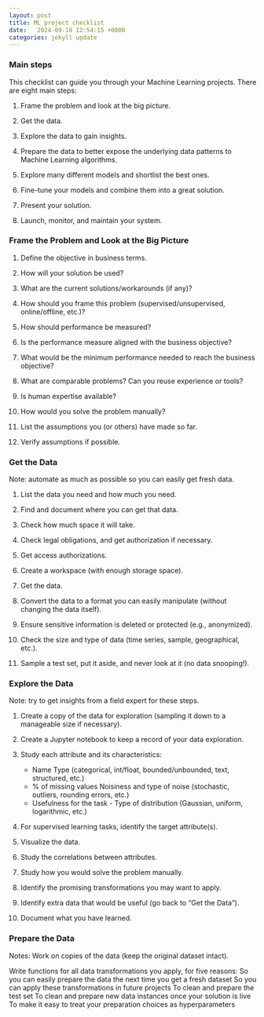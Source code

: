 ```yaml
---
layout: post
title: ML project checklist
date:   2024-09-18 12:54:15 +0800
categories: jekyll update
---
```


### Main steps
This checklist can guide you through your Machine Learning projects. There are eight main steps: 

1. Frame the problem and look at the big picture. 

2. Get the data. 

3. Explore the data to gain insights. 

4. Prepare the data to better expose the underlying data patterns to Machine Learning algorithms. 

5. Explore many different models and shortlist the best ones. 

6. Fine-tune your models and combine them into a great solution. 

7. Present your solution. 

8. Launch, monitor, and maintain your system. 

### Frame the Problem and Look at the Big Picture 

1. Define the objective in business terms. 

2. How will your solution be used? 

3. What are the current solutions/workarounds (if any)? 

4. How should you frame this problem (supervised/unsupervised, online/offline, etc.)? 

5. How should performance be measured? 

6. Is the performance measure aligned with the business objective? 

7. What would be the minimum performance needed to reach the business objective? 

8. What are comparable problems? Can you reuse experience or tools? 

9. Is human expertise available? 

10. How would you solve the problem manually? 

11. List the assumptions you (or others) have made so far. 

12. Verify assumptions if possible. 

### Get the Data 

Note: automate as much as possible so you can easily get fresh data. 

1. List the data you need and how much you need. 

2. Find and document where you can get that data. 

3. Check how much space it will take. 

4. Check legal obligations, and get authorization if necessary. 

5. Get access authorizations. 

6. Create a workspace (with enough storage space). 

7. Get the data. 

8. Convert the data to a format you can easily manipulate (without changing the data itself). 

9. Ensure sensitive information is deleted or protected (e.g., anonymized). 

10. Check the size and type of data (time series, sample, geographical, etc.). 

11. Sample a test set, put it aside, and never look at it (no data snooping!). 

### Explore the Data 

Note: try to get insights from a field expert for these steps. 

1. Create a copy of the data for exploration (sampling it down to a manageable size if necessary). 

2. Create a Jupyter notebook to keep a record of your data exploration. 

3. Study each attribute and its characteristics: 
    - Name Type (categorical, int/float, bounded/unbounded, text, structured, etc.) 
    - % of missing values Noisiness and type of noise (stochastic, outliers, rounding errors, etc.) 
    - Usefulness for the task - Type of distribution (Gaussian, uniform, logarithmic, etc.) 

4. For supervised learning tasks, identify the target attribute(s). 

5. Visualize the data. 

6. Study the correlations between attributes. 

7. Study how you would solve the problem manually. 

8. Identify the promising transformations you may want to apply. 

9. Identify extra data that would be useful (go back to “Get the Data”). 

10. Document what you have learned. 

### Prepare the Data 

Notes: Work on copies of the data (keep the original dataset intact). 

Write functions for all data transformations you apply, for five reasons: So you can easily prepare the data the next time you get a fresh dataset So you can apply these transformations in future projects To clean and prepare the test set To clean and prepare new data instances once your solution is live To make it easy to treat your preparation choices as hyperparameters 

